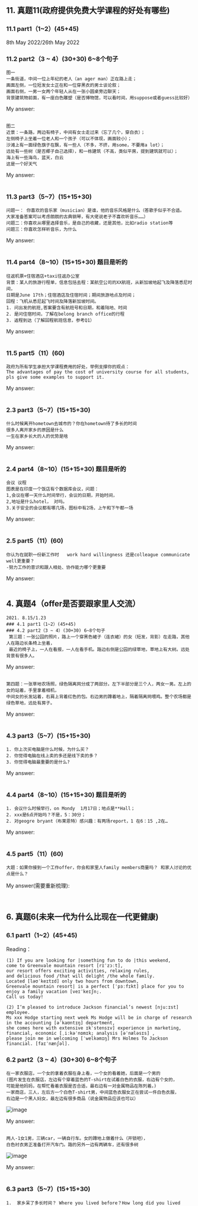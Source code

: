 ```

















































```
## 11.	真题11(政府提供免费大学课程的好处有哪些)
### 11.1	part1（1~2）(45+45)   
8th May 2022/26th May 2022
### 11.2	part2（3 ~ 4）(30+30) 6~8个句子
```
图一
一条街道，中间一位上年纪的老人（an ager man）正在路上走；
画面左侧，一位短发女士正在和一位穿黑衣的男士谈论叙；
画面右侧，一男一女两个年轻人从在一张小圆桌旁边聊天；
背景建筑物前面，有一座白色雕塑（是否博物馆，可以看时间，用suppose或者guess比较好）
```
My answer:

```

```

```
图二
近景：一条路，两边有椅子，中间有女士走过来（忘了几个，穿白衣）；
左侧椅子上坐着一位老人和一个孩子（可以不体现，画面较小）；
沙滩上有一面绿色旗子在飘，有一些人（不多，不挤，用some，不要用a lot）；
远处有一些树（是否椰子自己选择），和一栋建筑（不高，类似平房，提到建筑就可以）；
海上有一些海鸟，蓝天，白云
这是一个好天气
```
My answer:

```

```

### 11.3	part3（5~7）(15+15+30)
```
问题一： 你喜欢的音乐家（musician）是谁，他的音乐风格是什么（答歌手似乎不合适。
大家准备答案可以考虑朗朗的古典钢琴，有大佬说老子不喜欢听音乐……）
问题二：你喜欢从哪里选择音乐，是自己的收藏，还是其他，比如radio station等
问题三：你喜欢怎样听音乐，为什么
```

My answer:

```

```

### 11.4	part4（8~10）(15+15+30) 题目是听的
```
往返机票+住宿酒店+taxi往返办公室
背景：某人的旅游行程单，信息包括去程：某航空公司的XX航班，从新加坡地起飞及降落悉尼时间，
日期是June 17th；住宿酒店及住宿时间；期间旅游地点及时间；
回程：飞机从悉尼起飞时间及降落新加坡时间。
1. 问出发的航班,答案要含有航班号和日期，和着陆地、时间
2. 是问住宿时间，了解在belong branch office的行程
3. 返程到达（了解回程航班信息，参考Q1）
```
My answer:

```

```
### 11.5	part5（11）(60)
```
政府为所有学生承担大学课程费用的好处，举例支撑你的观点：
The advantages of pay the cost of university course for all students,
pls give some examples to support it.
```
My answer:

```

```


### 2.3 part3（5~7）(15+15+30)
```
什么时候离开hometown去城市的？你在hometown待了多长的时间
很多人离开家乡的原因是什么
一生在家乡长大的人的优势是啥
```
My answer:

```

```

### 2.4 part4（8~10）(15+15+30) 题目是听的
```
会议 议程
图表是在印度一个饭店有个数据库会议，问题：
1,会议在哪一天什么时间举行，会议的日期，开始时间，
2,地址是什么hotel， 对吗。
3.关于安全的会议都有哪几场，图标中有2场，上午和下午都一场
```
My answer:

```

```

### 2.5 part5（11）(60)
```
你认为在就职一份新工作时   work hard willingness 还是colleague communicate well更重要？
-努力工作的意识和跟人相处、协作能力哪个更重要
```
My answer:

```

```


## 4.	真题4（offer是否要跟家里人交流）
```
2021. 8.15/1.23
### 4.1	part1（1~2）(45+45)
### 4.2	part2（3 ~ 4）(30+30) 6~8个句子
 第三题：一张公园的照片，路上一个穿黑色裙子（连衣裙）的女（短发，背影）在走路，其他人在路边长条椅上坐着，
 最近的椅子上，一人在看报，一人在看手机。路边右侧是公园的绿草地，草地上有大树。远处背景有很多人。
```
My answer:

```

```

```
第四题：一张草地农场照，绿色隔离网分成了两部分。左下半部分是三个人，两女一男。左上的女的站着，手里拿着相机，
中间女的长发站着，右肩上背着红色的包。右边男的蹲着地上，隔着隔离网喂鸡。整个农场都是绿色草地，远处有房子。
```
My answer:

```

```

### 4.3	part3（5~7）(15+15+30)
```
1. 你上次买电脑是什么时候，为什么买？
2. 你觉得电脑在线上卖的多还是线下卖的多？
3. 你觉得电脑最重要的是什么?
```

My answer:

```

```

### 4.4	part4（8~10）(15+15+30) 题目是听的
```
1. 会议什么时候举行，on Mondy  1月17日；地点是**Hall；
2. xxx是6点开始吗？不是，5：30分；
2. 对geogre bryant（布莱恩特）感兴趣：有两场report，1 在6：15 ,2在…
```
My answer:

```

```


### 4.5	part5（11）(60)
```
大题：如果你接到一个工作offer，你会和家里人family members商量吗？ 和家人讨论的优点是什么？
```
My answer(需要重新梳理):

```
 
```




## 6.	真题6(未来一代为什么比现在一代更健康)
### 6.1	part1（1~2）(45+45)

Reading：

```
(1) If you are looking for |something fun to do |this weekend, 
come to Greenvale mountain resort [rɪˈzɔːt], 
our resort offers exciting activities, relaxing rules, 
and delicious food /that will delight /the whole family. 
Located [ləʊˈkeɪtɪd] only two hours from downtown, 
Greenvale mountain resort| is a perfect [ˈpɜːfɪkt] place for you to enjoy a family vacation [veɪˈkeɪʃn;. 
Call us today!
```

```
(2) I’m pleased to introduce Jackson financial’s newest [nju:ɪst] employee. 
Ms xxx Hodge starting next week Ms Hodge will be in charge of research in the accounting [əˈkaʊntɪŋ] department, 
she comes here with extensive ɪkˈstensɪv] experience in marketing, 
financial, economic [ˌiːkəˈnɒmɪk; analysis [əˈnæləsɪs] , 
please join me in welcoming [ˈwelkəmɪŋ] Mrs Holmes To Jackson financial. [faɪˈnænʃəl].
```

### 6.2	part2（3 ~ 4）(30+30) 6~8个句子
```
在一家衣服店，一个女的拿着衣服在身上看，一个女的看着她，后面是一个男的
(图片发生在衣服店，左边有个穿着蓝色的T-shirt在试着白色的衣服，右边有个女的，
可能是他妈妈，在帮忙看着衣服是否合适，最右边有一对金属物品在陈列着。)
一家商店，三人，左后方一个白色T-shirt男，中间蓝色衣服女正在尝试一件白色衣服，
右边是一个黑人妇女，最左边有很多商品（说金属物品应该也可以）
```

![image](https://user-images.githubusercontent.com/2299635/171654973-5e9bff4c-01bd-4b73-a9c0-5f374b55e30a.png)

My answer:

```

```

```
两人-1女1男，三辆car，一辆自行车。女的蹲地上做着什么（开锁吧），
白色衬衣男正准备打开汽车门。路的另外一边有两辆车，还有很多树
```

![image](https://user-images.githubusercontent.com/2299635/171654890-ca978991-b859-4328-87f8-2705526ebd75.png)

My answer:

```

```

### 6.3	part3（5~7）(15+15+30)
```
1.	家乡呆了多长时间？ Where you lived before？How long did you lived there？
2.	你现在呆的地方你最喜欢什么？Do you like to live in current place？Why？
3.	如果你换了地方住，你最看重哪些点？为什么？
        If you want to change to another place，what is the most important？Why？
```
My answer:

```

```


### 6.4	part4（8~10）(15+15+30) 题目是听的

```
儿童文学会议
第一题：什么时候举办？
第二题：有一本什么书，什么时候可以签名
I want to have the chance to sign a book written by XXX？Do I have the opportunity？
第三题：对reading technology感兴趣，参加哪些
```

My answer:

```

```


### 6.5	part5（11）(60)
```
现在的人和将来的人会比较健康，为什么？
```

My answer:

```

```




## 10.	真题10（买房/公寓比租房的缺点）
2022. 1.23 19:00 / 29th May, 2022

### 10.1	part1（1 ~ 2）(45+45)
### 10.2	part2（3 ~ 4）(30+30) 6~8个句子
 ![image](https://user-images.githubusercontent.com/2299635/170911691-94f06647-b4b2-4674-b81d-7c8d5bb833ed.png)

My answer:

```

```
 
![image](https://user-images.githubusercontent.com/2299635/170911697-ff0cc890-86b8-42b8-9bf9-cdac0d58dad8.png)

My answer:

```

```



### 10.3	part3（5~7）(15+15+30)
```
背景：一个公共汽车公司想要扩张，对你进行一个电话采访。
1.上次啥时候乘坐公共汽车？独自乘坐的吗？
2.一般什么情况下你会想乘坐公共汽车，为什么？
3.你会选择公共汽车出行吗？为什么会or不会？
```
My answer:

```

```

### 10.4	part4（8~10）(15+15+30) 题目是听的
```
背景：要举行一个招聘会
 
1.时间、地点（这里卡了一下，应该是这两个），会议开始时间
2.想参加一个会议，具体信息？
图中有两场这个会议，但是有一场用红线划掉了，并标注了取消，只介绍剩下一场就好
3.想参加线上（应该是说的线上的，这个关键词他重读了，在表中也很好找）的，具体信息？
一共两场，一场9：30AM，一场11；30AM
```
My answer:

```

```

### 10.5	part5（11）(60)
```
问自己有一套房子或者公寓与租房的相比缺点是什么
买房子对比租房子的缺点，并描述认为是缺点的理由。
```
My answer:
``` 

```





## 12.	真题12（毕业后第一份工作重要吗）
### 12.1	part1（1~2）(45+45)
### 12.2	part2（3 ~ 4）(30+30) 6~8个句子
```
图1：
海上有一船，夹板上面有四个人，两男的坐个椅子，白衬衣男整理领口，黑衣男在看手机，
后面两个人站着好像在聊天，背景是海水和岸边的山、树。
```
My answer:

```

```

```
图2：
三个人坐在办公室，男主管位置的有台电脑，对面靠右下方的男的拿个笔纸在记录啥，
男的旁边女的在递东西给主管。
```
My answer:

```

```

### 12.3	part3（5~7）(15+15+30)
```
1、	你用这个手机多长时间，用的频率
2、
3、如果有新的手机出来， 你打算买吗？
```
My answer:

```

```


### 12.4	part4（8~10）(15+15+30) 题目是听的
### 12.5	part5（11）(60) 
```
有些人觉得人毕业后的第一份工作对他或她的后续职业有很大影响，你认可还是不认可，为什么？
```
My answer:

```

```






## 13.	真题13（offer是否需要考虑公司的名誉）
### 13.1	part1（1~2）(45+45)
### 13.2	part2（3 ~ 4）(30+30) 6~8个句子
图1：
一个穿黑色裙的女生躺在椅子上看书，挨着他的是一个穿红色T恤的男人躺在椅子上，手里端着一瓶水。背后可以看到一个人，站着门的中间。左侧可以看到一辆摩托车。
在一个房间，右边一个男人和一个女人坐在躺椅上，女人在看书；他们的前面是一个桌子，桌子的右边是一辆摩托车，他们的右边，有个男人，正在进来。
```

```

图2：化学实验室里面有三个人，全部穿着白色工作服。在镜头前，是一个男生挨着桌子站着，好像在准备实验材料。背后可以看到一个女生正在打开冰箱，好像要存放化学物品。另外一个女生正在从外面开门进来
在一个实验室，共三个人，两个女人，一个男人，他们都穿着白色的制服（实验室常穿的），男人正在擦桌子；背后一个女人正在开冰箱，另外一个女人正开门进来，背后可以看到显微镜。
My answer:

```

```

13.3	part3（5~7）(15+15+30)
1、上次是什么时间跟谁联系，为什么？
2、你使用邮件的频率是多少？
3、什么情况下你会选择发邮件，还是选择打电话。

My answer:

``` 

```

13.4	part4（8~10）(15+15+30) 题目是听的
1、问钓鱼需不需要带什么装备，其实不需要，表格右侧示意提供全部工具。
2、对Class有兴趣，想了解class相关信息，有两个相关的class。

My answer:

```

```

13.5	part5（11）(60)
当你获得一个公司的offer时，你是否同意需要考虑这个公司的reputation

``` 


```






## 15.	真题15（获得professional success，是否需要take risk）
15th May 2022
### 15.1	part1（1~2）(45+45)
1.	Renus family restaurant \celebrate\outstanding dinner
2.	Professionals, appointment, specific
### 15.2	part2（3 ~ 4）(30+30) 6~8个句子
在街上，中间有三个人站在自行车旁，穿着自行车服装和安全帽，应当是骑行爱好者，左边有一个人再走，右边有一个人坐在椅子上

My answer:

```

```

两个人在办公室，2个人，旁边有复印件和打印机，女人正在问男人，男人穿着正装

My answer:

```

```

### 15.3	part3（5~7）(15+15+30)
工作的地方离家多远，是否需要开车
你喜欢上班早一点，还是晚一点？
上班哪个比较好，好的主管 supper visors、好的同事、还是其他？

My answer:

```

```

### 15.4	part4（8~10）(15+15+30) 题目是听的
日程表
是否是4月3号开？ -- 回答是的

是否还有自行车/徒步旅行
原本是要4、4的，但是被cancel了，所以要说不是的

有几个跟food相关的
有两个，cook、另外一个在11 am

### 15.5	part5（11）(60)
成功是否需要冒险

My answer:

```

```






## 16.	真题16（有钱就快乐吗）
2022.3/13
### 16.1	part1（1~2）(45+45)
### 16.2	part2（3 ~ 4）(30+30) 6~8个句子
餐厅：三个人（前台和帮厨）； 前台点菜的地方，有收银，有食物的餐盘、空餐盘；<3>左边站了一个长卷头发穿黑色裙子的女士，中间是一个穿着白色衣服的女士拿着餐盘，女士的左边是一排像食堂打菜的柜子（里面有菜）。
or 一个餐馆中，左边站了一个长卷头发穿黑色裙子的女士，中间是一个穿着白色衣服的女士拿着餐盘，女士的左边是一排像食堂打菜的柜子（里面有菜），柜子的前面站着2个男士。 

餐盘 plate 
My answer:

```

```

6个人，都是女的，5个穿白大褂(医生那种)，第六个人坐在后面，穿黑衣服； 右侧两个女的在交谈，中间两个女的也在交谈，中间靠后一个女的在看书； 左下角女的穿黑衣服，在做事，后面有个仪器台子，上面堆满仪器
or 实验室里，右边是2个女生，一个站着，一个坐着，在看一本书；中间是一个女生坐在课桌前，与左边的女生在指着一本书交流。背景有一些化学实验器具，显微镜，试管，烧杯，放实验器具的黄色桌子等

My answer:

```

```

### 16.3	part3（5~7）(15+15+30)
1. 怎么判断纪念品的质量？
2. 你所住的地方最受欢迎的纪念品是什么，为什么？
3. 你会在网上购买吗，为什么（你会在网上买纪念品吗？）

My answer:

```

```
### 16.4	part4（8~10）(15+15+30) 题目是听的
### 16.5	part5（11）(60)
有钱就会快乐吗？请给出理由。

My answer:

```

```





## 17.	真题17（幽默humourless还是严肃seriousness）
15th May 2022
### 17.1	part1（1~2）(45+45)
### 17.2	part2（3 ~ 4）(30+30) 6~8个句子
图1：室内等候厅，左边4个大妈并排坐在一张黑色长凳上，再看前面的黑色电视屏，他们前面有2个小男孩，一个坐在长凳上看那个电视屏，
一个横躺在上面。电视右边有个动物雕像。后面有3个美女服务员站在前台，围成一圈在聊天

图2: 右边有把大的遮阳伞，下面一张桌子，两个女人坐在下面吃零食。右边一个大妈在走，手里拿着个玻璃杯。后面是个房子
 ![image](https://user-images.githubusercontent.com/2299635/170913680-81ccc33a-296e-43a3-93a8-f6b777ea963e.png)

### 17.3	part3（5~7）(15+15+30)
1、最近一次参加生日party是什么时候，是给谁过生日
2、你一般在哪里买生日礼物
3、你认为生日party需要准备不同种类的食物吗？为什么

My answer:

```

```

### 17.4	part4（8~10）(15+15+30) 题目是听的
一次食品公司的面试安排：从早上8点开始，有好几场面试

1、问在哪天，几点钟开始

2、没太听懂，跟8点30那场面试取消相关。

3、问有几场跟营养均衡师岗位的面试，几点钟开始
### 17.5	part5（11）(60)
你更愿意跟哪种人工作：比较幽默 humourless 的人，还是比较严肃 seriousness 的人

My answer:

```

```





## 18.	真题18（项目中分歧需要解决还是忽略）
2022.3.6
### 18.1	part1（1~2）(45+45)
### 18.2	part2（3 ~ 4）(30+30) 6~8个句子
1. 在一个广场，有很多人，有个老人骑着自行车，右边有个人拿帽子。远处有树和塔

My answer:

```

```

3. 在一个湖边，有五个站在湖边看着湖里有两划船的人，在后面有几个狮子像和很多树。

My answer:

```

```

### 18.3	part3（5~7）(15+15+30)
1. 你的房子多久了，是公寓或是House？
2. 如果要改善，你最想改善哪些？
3. 如要维修房子你是请人或是自已动手？Why？

My answer:

```

```
### 18.4	part4（8~10）(15+15+30) 题目是听的
### 18.5	part5（11）(60)
如果两个人在项目中出现分歧是要解决或是忽略？

My answer:

```

```






## 19.	真题19（请说明一下在一个公司的多处不同城市工作的好处）
20th Feb 2022/ 15th May 2022
### 19.1	part1（1~2）(45+45)
### 19.2	part2（3 ~ 4）(30+30) 6~8个句子
在街上，左边一个穿着黑色的男的坐在椅子上，打着电话；一个女的穿着绿色衣服，也坐在椅子上，看手机；一个大妈拿着包子在路上走过。路的右边是一排树，道路的尽头有一辆白色的汽车

My answer:

```

```

图二：
在一个室内小店前，很多人地经过，店长坐在门口，旁边两个人在握手；店前面挂了很多商品。
图片2：在建筑物的内部，左边是个杂货店(Grocery store)，门口一个男的做在椅子上，旁边两个男的正站在那里谈话，中间和右边有一些人在逛，背景是个服装店，里面有两个人在看服装
（有点复杂，感觉是阿拉伯世国家的商店外面）

My answer:

```

```



### 19.3	part3（5~7）(15+15+30)
1. 你的爱好hobby是什么，有多久了
2. 你有足够时间去做自己的爱好吗？Why
3. 请描述一下你的爱好，。。。。

My answer:

```

```

### 19.4	part4（8~10）(15+15+30) 题目是听的
### 19.5	part5（11）(60)
请说明一下在一个公司的多处不同城市工作的好处

My answer:

```

```







## 20.	真题20（你运动时喜欢一个人运动还是喜欢群体运动）
2022.3.13
### 20.1	part1（1~2）(45+45)
### 20.2	part2（3 ~ 4）(30+30) 6~8个句子
图片1：
一个阴天，照片应该是在校园，右边2个男生背着黑色的包站着路标旁，应该是寻找地址，他们在交谈，其中一个用手指着某个地点，中间是一个女学生应该是望着教学楼。中间一个女生背着包和提着一把伞，背后有建筑和很多人，还有绿色的草

My answer:

```

```

图片2：
是在海边的沙滩上，很多人在沙滩上站着，也有很多人坐着，海里还有很多人在游泳，我们可以看到很太阳伞。

My answer:

```

```

### 20.3	part3（5~7）(15+15+30)
1. 你是经常在家做饭还是在外面吃，为什么
2. 什么时间段在餐厅吃饭的人多，是否需要提前预定。
3. 可以推荐附近一家餐厅能带着或者打包的，原因是什么

My answer:

```

```

### 20.4	part4（8~10）(15+15+30) 题目是听的
关于儿童公园的
1. 可以告诉我门票的多少钱
在最后一行，6美元一张，小孩低于2岁免费
2. 公园的活动是否在早上
活动全部都是在下午3点
3. 顾客有2岁和5岁的小孩，可以参加那些活动
可以参加三个

My answer:

```

```

### 20.5	part5（11）(60)
最后一题，是问你运动时喜欢一个人运动还是喜欢群体运动
What are the advantages of exercising alone?

My answer:

``` 

```






## 21.	真题21（进入大学前实习/gap year有哪些好处）
8th May 2022/ 28th March 2022/
### 21.1	part1 (1 ~ 2) (45+45)
朗读第一题：专属名词的 street名字，好长。（要胆子大一点啊）
### 21.2	part2 (3 ~ 4) ( 30+30 ) 6 ~ 8个句子
图片一，
一个饮品店，有两个人：左边一个男人，坐在小桌前，戴着耳机，小桌上放着电脑；右边一个女人，面前小桌上放着一些纸，她在她的黑色包里找东西。
另外一个兄弟反馈：教室，3个人。中间的男人带着红色的beats耳机；右边的女的在翻包；


My answer:

```

```


图片二，
一个小礼堂很多人正在庆祝或者颁奖，右边台子上 一个女士 正在给 另一个女士颁奖，左边台下坐着很多人，他们在鼓掌。

My answer:

```

```

### 21.3	part3（5~7）(15+15+30)
1.	你最近一次观光旅游是什么时候，所在城市是哪儿
2.	选择自由行还是跟团游
3.	如果去观光旅游，你认为哪个更重要。① 地点 ② 美食 ③ 专业导游

My answer:

```

```

### 21.4	part4（8~10）(15+15+30) 题目是听的
是一个 讲课，第一个问题 问起止时间，
第二个问题 是问一个 session是不是 周三，
第三个问题是 问有哪些session 是叫 merg 的讲授（有两个）

My answer:

```

```

### 21.5	part5（11）(60)
有兄弟认为：你认为高中生毕业后，在进入大学前 参加实习 有哪些好处
也有认为是：如果高中毕业搞一年gap year，好处是什么
 

My answer:

```

```






## 22.	真题22（工作经验还是教育背景重要）
8th April 2022 / 14th May 2022/ 29th May 2022
### 22.1	part1（1~2）(45+45)
1、	市政修路的通知（construction）
2、	商场抽奖的活动
### 22.2	part2（3 ~ 4）(30+30) 6~8个句子
图片1：山和湖，有人在划船，有人在岸上准备划船 湖边划船的，5个人的描述。1、	在湖边，左边三个坐船准备出去；中间一个划船过来，右边一个人穿着蓝色T恤准备上船，另外一个人已经划船走了；背景很多树

My answer:

```

```


图片2：实验室，3女1男，左边在接水，右后边在开冰箱门，右边2个在看显微镜。（感觉跟题库13的图片题一样）
  实验室里面4个人，3女一男，右边2个（一男一女）在看显微镜，中间一个女的在从柜子里面拿东西，左边一个女的在接水。
  实验室里四个人，都穿着白衣服；左边一个女生正在接水；中间一个人从冰箱拿出什么东西；右边两个人坐着在操作显微镜，旁边还一个空着的显微镜和凳子；

My answer:

```

```


22.3	part3（5~7）(15+15+30)
1、喜欢什么topic的新闻
2、是否愿意订阅online alert，why 
3、用TV看新闻好不好，why
1、	你最感兴趣的话题是什么，为什么
2、	你会订阅获得最新的消息嘛，为什么
3、	你觉得从电视获取新闻好嘛，为什么

My answer:

```

```

### 22.4	part4（8~10）(15+15+30) 题目是听的

比较简单，第二个问题我开始听错了，他问的是pipe什么时候修（下周），我听成什么时候讲了（上午第三个议题）。
1、	第一个议题是谁说？什么时候（9点-9点15）
2、	Water piper坏了，会修嘛（第二个人会讲maintenance的东西，并且water piper will be repair next week）
3、	描述rual的会议安排；


My answer:

```

```

### 22.5	part5（11）(60)
education background and related work experience ,which one more important and why
你觉得对于一个新员工来说，是教育水平重要还是有相关经历重要（education or relevant work experience）
描述一个你熟悉的工作，如果要招聘一个新人，是教育背景重要还是行业经验更重要，理由和例子。


My answer:

```

```





```

11. 3 街道，中间有老人走 4 沙滩，行人，旗子 5-7喜欢的音乐家，从哪获取音乐internet，怎么听
    8-10 航班 行程 返程   
	11 政府承担大学费用的好处 提升教育水平 有钱买设备，不用打工，更多人上学
	
8. 1 alito ehicle 2 pattern 3 音乐会， 4 仓库 叉车 推车
    5-7健身房 频次 时间 健身课   8-10 会员日时间 非会员门票 event
	11 高效沟通，表达自己，倾听别人，队员感受
	
6. 1 greenvale 2 jackson 3 试衣服 黑人妇女 4 女锁自行车 男开车门
    5-7 家乡呆多久，希望当前城市什么，新地方 地铁 医院 超市
    8-10 会议  时间 签名书   11 未来人比较健康  饮食 健身 医药 疫苗 
	
4. 3 公园 黑色裙子短发  4 农场 草地 小孩喂鸡  5-7 买电脑 线上 质量最重要
    8-10 会议地点 时间 report 11 新offer和家人商量 经验 尊重 支持
	
2. 3 饭馆，三个人吃饭点餐 4 仓库，换衣服 5-7时候离开家乡，原因，在家乡的优势
    8-10 数据库会议地点 时间 安全  11 沟通能力 表达自己，倾听别人，队员感受
	
10. 3 staircase 楼梯7人  4 实验室4人 显微镜  5-公交 什么时候乘坐，为什么会选择bus
    8-10 招聘会，时间地点，线上的有哪些   11 买房子的缺点  贵没钱干其他的 换工作 不能换邻居
```
